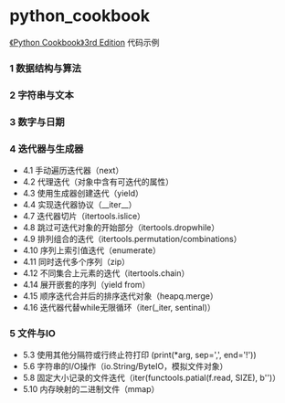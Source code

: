 # python_cookbook

[《Python Cookbook》3rd Edition](https://python3-cookbook.readthedocs.io/zh_CN/latest/copyright.html)
代码示例
### 1 数据结构与算法
### 2 字符串与文本
### 3 数字与日期
### 4 迭代器与生成器
* 4.1 手动遍历迭代器（next）
* 4.2 代理迭代（对象中含有可迭代的属性）
* 4.3 使用生成器创建迭代（yield）
* 4.4 实现迭代器协议（\_\_iter\_\_）
* 4.7 迭代器切片（itertools.islice）
* 4.8 跳过可迭代对象的开始部分（itertools.dropwhile）
* 4.9 排列组合的迭代（itertools.permutation/combinations）
* 4.10 序列上索引值迭代（enumerate）
* 4.11 同时迭代多个序列（zip）
* 4.12 不同集合上元素的迭代（itertools.chain）
* 4.14 展开嵌套的序列（yield from）
* 4.15 顺序迭代合并后的排序迭代对象（heapq.merge）
* 4.16 迭代器代替while无限循环（iter(_iter, sentinal)）
### 5 文件与IO
* 5.3 使用其他分隔符或行终止符打印 (print(*arg, sep=',', end='!'))
* 5.6 字符串的I/O操作（io.String/ByteIO，模拟文件对象）
* 5.8 固定大小记录的文件迭代（iter(functools.patial(f.read, SIZE), b'')）
* 5.10 内存映射的二进制文件（mmap）
 